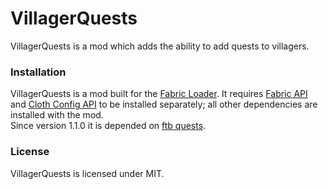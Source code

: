 # VillagerQuests

VillagerQuests is a mod which adds the ability to add quests to villagers.

### Installation

VillagerQuests is a mod built for the [Fabric Loader](https://fabricmc.net/). It
requires [Fabric API](https://www.curseforge.com/minecraft/mc-mods/fabric-api)
and [Cloth Config API](https://www.curseforge.com/minecraft/mc-mods/cloth-config) to be installed separately; all other
dependencies are installed with the mod.  
Since version 1.1.0 it is depended on [ftb quests](https://www.curseforge.com/minecraft/mc-mods/ftb-quests-fabric).

### License

VillagerQuests is licensed under MIT.  
